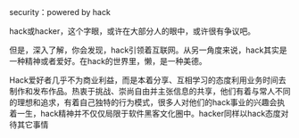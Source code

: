 security：powered by hack

hack或hacker，这个字眼，或许在大部分人的眼中，或许很有争议吧。

但是，深入了解，你会发现，hack引领着互联网。从另一角度来说，hack其实是一种精神或者爱好。在hack的世界里，懒，是一种美德。

Hack爱好者几乎不为商业利益，而是本着分享、互相学习的态度利用业务时间去制作和发布作品。热衷于挑战、崇尚自由并主张信息的共享，他们有着与常人不同的理想和追求，有着自己独特的行为模式，很多人对他们的hack事业的兴趣会执着一生，hack精神并不仅仅局限于软件黑客文化圈中。hacker同样以hack态度对待其它事情
